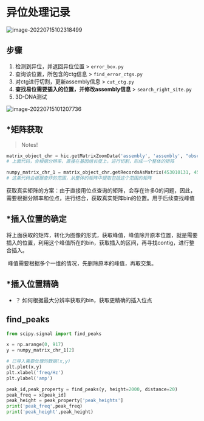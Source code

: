 # 异位处理记录



![image-20220715102318499](https://s2.loli.net/2022/07/15/Zm7Lr1Q4CtD8ivX.png)



## 步骤

1. 检测到异位，并返回异位位置  > `error_box.py`
2. 查询该位置，所包含的ctg信息   > `find_error_ctgs.py`
3. 对ctg进行切割，更新assembly信息  > `cut_ctg.py`
4. **查找易位需要插入的位置，并修改assembly信息**   > `search_right_site.py`
5. 3D-DNA测试





![image-20220715101207736](https://s2.loli.net/2022/07/15/J6KOMukIWe2iqV4.png)





## *矩阵获取

> Notes!

```python
matrix_object_chr = hic.getMatrixZoomData('assembly', 'assembly', "observed", "KR", "BP", 1250000)
# 上面代码，会根据分辨率，直接在基因组长度上，进行切割，形成一个整体的矩阵

numpy_matrix_chr_1 = matrix_object_chr.getRecordsAsMatrix(453010131, 455241282, 0, 1)
# 这条代码会根据查炸的范围，从整体的矩阵中提取包括这个范围的矩阵
```



​		获取真实矩阵的方案：由于直接用位点查询的矩阵，会存在许多0的问题，因此，需要根据分辨率和位点，进行结合，获取真实矩阵bin的位置。用于后续查找峰值





## *插入位置的确定

​		将上面获取的矩阵，转化为图像的形式，获取峰值，峰值除开原本位置，就是需要插入的位置，利用这个峰值所在的bin，获取插入的区间，再寻找contig，进行整合插入。

​		峰值需要根据多个一维的情况，先删除原本的峰值，再取交集。





## *插入位置精确

- ？ 如何根据最大分辨率获取的bin，获取更精确的插入位点







## find_peaks

```python
from scipy.signal import find_peaks

x = np.arange(0, 917)
y = numpy_matrix_chr_1[2]

# 已导入需要处理的数据(x,y)
plt.plot(x,y)
plt.xlabel('freq/Hz')
plt.ylabel('amp')

peak_id,peak_property = find_peaks(y, height=2000, distance=20)
peak_freq = x[peak_id]
peak_height = peak_property['peak_heights']
print('peak_freq',peak_freq)
print('peak_height',peak_height)

```



